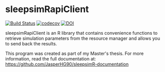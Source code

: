 # sleepsimRapiClient

[![Build Status](https://travis-ci.com/JasperHG90/sleepsimRapiClient.svg?branch=master)](https://travis-ci.com/JasperHG90/sleepsimRapiClient) [![codecov](https://codecov.io/gh/JasperHG90/sleepsimRapiClient/branch/master/graph/badge.svg)](https://codecov.io/gh/JasperHG90/sleepsimRapiClient) [![DOI](https://zenodo.org/badge/246296409.svg)](https://zenodo.org/badge/latestdoi/246296409)

sleepsimRapiClient is an R library that contains convenience functions to retrieve simulation parameters from the resource manager and allows you to send back the results.

This program was created as part of my Master's thesis. For more information, read the full documentation at: https://github.com/JasperHG90/sleepsimR-documentation
